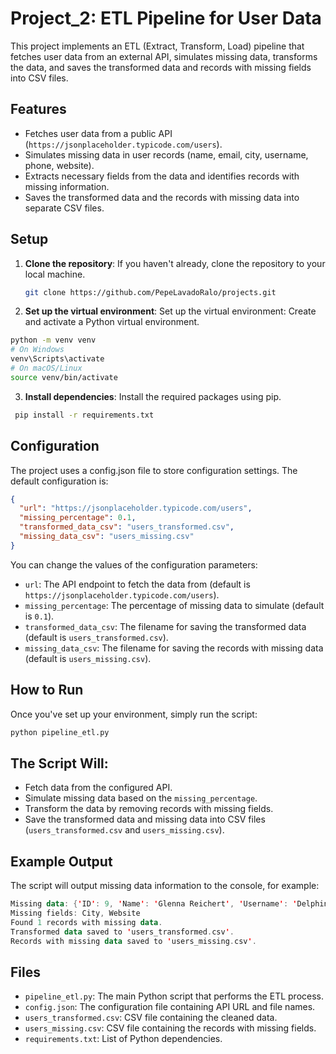 # Project_2: ETL Pipeline for User Data

This project implements an ETL (Extract, Transform, Load) pipeline that fetches user data from an external API, simulates missing data, transforms the data, and saves the transformed data and records with missing fields into CSV files.

## Features

- Fetches user data from a public API (`https://jsonplaceholder.typicode.com/users`).
- Simulates missing data in user records (name, email, city, username, phone, website).
- Extracts necessary fields from the data and identifies records with missing information.
- Saves the transformed data and the records with missing data into separate CSV files.

## Setup

1. **Clone the repository**:
   If you haven't already, clone the repository to your local machine.

   ```bash
   git clone https://github.com/PepeLavadoRalo/projects.git
   ```
   
2. **Set up the virtual environment**: Set up the virtual environment: Create and activate a Python virtual environment.
  ```bash
  python -m venv venv
  # On Windows
  venv\Scripts\activate
  # On macOS/Linux
  source venv/bin/activate
  ```
3. **Install dependencies**: Install the required packages using pip.
  ```bash
   pip install -r requirements.txt
   ```

## Configuration

The project uses a config.json file to store configuration settings. The default configuration is:
```json
{
  "url": "https://jsonplaceholder.typicode.com/users",
  "missing_percentage": 0.1,
  "transformed_data_csv": "users_transformed.csv",
  "missing_data_csv": "users_missing.csv"
}
```

You can change the values of the configuration parameters:

- `url`: The API endpoint to fetch the data from (default is `https://jsonplaceholder.typicode.com/users`).
- `missing_percentage`: The percentage of missing data to simulate (default is `0.1`).
- `transformed_data_csv`: The filename for saving the transformed data (default is `users_transformed.csv`).
- `missing_data_csv`: The filename for saving the records with missing data (default is `users_missing.csv`).

## How to Run

Once you've set up your environment, simply run the script:

```bash
python pipeline_etl.py
```
## The Script Will:

- Fetch data from the configured API.
- Simulate missing data based on the `missing_percentage`.
- Transform the data by removing records with missing fields.
- Save the transformed data and missing data into CSV files (`users_transformed.csv` and `users_missing.csv`).

## Example Output

The script will output missing data information to the console, for example:

```kotlin
Missing data: {'ID': 9, 'Name': 'Glenna Reichert', 'Username': 'Delphine', 'Email': 'Chaim_McDermott@dana.io', 'City': None, 'Phone': '(775)976-6794 x41206', 'Website': None}
Missing fields: City, Website
Found 1 records with missing data.
Transformed data saved to 'users_transformed.csv'.
Records with missing data saved to 'users_missing.csv'.
```

## Files

- `pipeline_etl.py`: The main Python script that performs the ETL process.
- `config.json`: The configuration file containing API URL and file names.
- `users_transformed.csv`: CSV file containing the cleaned data.
- `users_missing.csv`: CSV file containing the records with missing fields.
- `requirements.txt`: List of Python dependencies.



